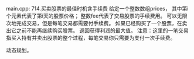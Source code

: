 main.cpp:
714.买卖股票的最佳时机含手续费
给定一个整数数组prices，
其中第i个元素代表了第i天的股票价格；
整数fee代表了交易股票的手续费用。
可以无限次地完成交易，但是每笔交易都需要付手续费。
如果已经购买了一个股票，在卖出它之前不能再继续购买股票。
返回获得利润的最大值。
注意：这里的一笔交易指买入持有并卖出股票的整个过程，每笔交易你只需要为支付一次手续费。

动态规划。
